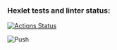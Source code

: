 ### Hexlet tests and linter status:
[![Actions Status](https://github.com/Morozzzko/devops-for-programmers-project-lvl1/workflows/hexlet-check/badge.svg)](https://github.com/Morozzzko/devops-for-programmers-project-lvl1/actions)

![Push](https://github.com/Morozzzko/devops-for-programmers-project-lvl1/workflows/push/badge.svg)
